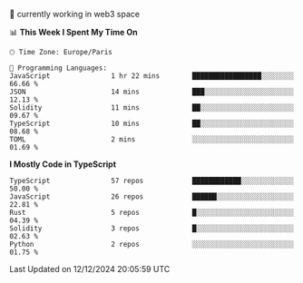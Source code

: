 🔭 currently working in web3 space

<!--START_SECTION:waka-->
📊 **This Week I Spent My Time On** 

```text
🕑︎ Time Zone: Europe/Paris

💬 Programming Languages: 
JavaScript               1 hr 22 mins        █████████████████░░░░░░░░   66.66 % 
JSON                     14 mins             ███░░░░░░░░░░░░░░░░░░░░░░   12.13 % 
Solidity                 11 mins             ██░░░░░░░░░░░░░░░░░░░░░░░   09.67 % 
TypeScript               10 mins             ██░░░░░░░░░░░░░░░░░░░░░░░   08.68 % 
TOML                     2 mins              ░░░░░░░░░░░░░░░░░░░░░░░░░   01.69 % 
```

**I Mostly Code in TypeScript** 

```text
TypeScript               57 repos            ████████████░░░░░░░░░░░░░   50.00 % 
JavaScript               26 repos            ██████░░░░░░░░░░░░░░░░░░░   22.81 % 
Rust                     5 repos             █░░░░░░░░░░░░░░░░░░░░░░░░   04.39 % 
Solidity                 3 repos             █░░░░░░░░░░░░░░░░░░░░░░░░   02.63 % 
Python                   2 repos             ░░░░░░░░░░░░░░░░░░░░░░░░░   01.75 % 
```




 Last Updated on 12/12/2024 20:05:59 UTC
<!--END_SECTION:waka-->
